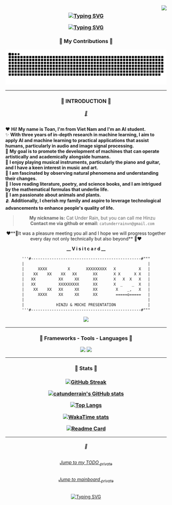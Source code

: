 <img align="right" src="https://visitor-badge.laobi.icu/badge?page_id=catunderrain.catunderrain"/>

<h3 align="center">
  <a href="https://git.io/typing-svg"><img src="https://readme-typing-svg.herokuapp.com?font=Fira+Code&weight=600&size=26&duration=1600&pause=1600&color=FFB0E8&center=true&vCenter=true&random=false&width=500&lines=Xin+chao!+Hi!+Salut!🐇❤️;I'm+Catunderrain!🐈‍⬛💧" alt="Typing SVG" /></a>

  <a href="https://git.io/typing-svg"><img src="https://readme-typing-svg.demolab.com?font=Courier+New&duration=1&pause=200&color=000000&center=true&vCenter=true&random=false&width=500&lines=%E2%9D%A4%EF%B8%8F%F0%9F%8C%BF%F0%9F%8C%BF%F0%9F%8C%BF%F0%9F%8C%BF%F0%9F%8C%BF;%E2%9D%A4%EF%B8%8F%F0%9F%8C%BF%F0%9F%8C%BF%F0%9F%8C%BF%F0%9F%8C%BF%F0%9F%90%87;%E2%9D%A4%EF%B8%8F%F0%9F%8C%BF%F0%9F%8C%BF%F0%9F%8C%BF%F0%9F%90%87%F0%9F%8C%BF;%E2%9D%A4%EF%B8%8F%F0%9F%8C%BF%F0%9F%8C%BF%F0%9F%90%87%F0%9F%8C%BF%F0%9F%8C%BF;%E2%9D%A4%EF%B8%8F%F0%9F%8C%BF%F0%9F%90%87%F0%9F%8C%BF%F0%9F%8C%BF%F0%9F%8C%BF;%E2%9D%A4%EF%B8%8F%F0%9F%90%87%F0%9F%8C%BF%F0%9F%8C%BF%F0%9F%8C%BF%F0%9F%8C%BF;%E2%9D%A4%EF%B8%8F%F0%9F%8C%BF%F0%9F%8C%BF%F0%9F%8C%BF%F0%9F%8C%BF%F0%9F%8C%BF;%F0%9F%92%95%F0%9F%8C%BF%F0%9F%8C%BF%F0%9F%8C%BF%F0%9F%8C%BF%F0%9F%8C%BF;%F0%9F%92%95%F0%9F%92%95%F0%9F%8C%BF%F0%9F%8C%BF%F0%9F%8C%BF%F0%9F%8C%BF;%F0%9F%92%95%F0%9F%92%95%F0%9F%92%95%F0%9F%8C%BF%F0%9F%8C%BF%F0%9F%8C%BF;%F0%9F%92%95%F0%9F%92%95%F0%9F%92%95%F0%9F%92%95%F0%9F%8C%BF%F0%9F%8C%BF;%F0%9F%92%95%F0%9F%92%95%F0%9F%92%95%F0%9F%92%95%F0%9F%92%95%F0%9F%8C%BF;%F0%9F%92%95%F0%9F%92%95%F0%9F%92%95%F0%9F%92%95%F0%9F%92%95%F0%9F%92%95" alt="Typing SVG" /></a>
</h3>

<div align="center">
  <h3>🐇 My Contributions 🐇</h3>
  <img alt="snake eating my contributions" src="output/github-user-contribution.svg" />
  <!-- <img alt="snake eating my contributions" src="https://raw.githubusercontent.com/catunderrain/catunderrain/ouput/github-contribution-grid-snake.svg" /> -->
</div>

---
<div align="center">
  
### :rabbit2: INTRODUCTION :rabbit2:
###### [🎹](#🐇)
</div>

❤️ **Hi! My name is Toan, I'm from Viet Nam and I'm an AI student.**
<br>✨ **With three years of in-depth research in machine learning, I aim to apply AI and machine learning to practical applications that assist humans, particularly in audio and image signal processing.**
<br>🔭 **My goal is to promote the development of machines that can operate artistically and academically alongside humans.**
<br>🎸 **I enjoy playing musical instruments, particularly the piano and guitar, and I have a keen interest in music and art.**
<br>🤔 **I am fascinated by observing natural phenomena and understanding their changes.**
<br>📖 **I love reading literature, poetry, and science books, and I am intrigued by the mathematical formulas that underlie life.**
<br>🌱 **I am passionate about animals and plants.**
<br>🫂 **Additionally, I cherish my family and aspire to leverage technological advancements to enhance people's quality of life.**
<div align="center">
  
> **My nickname is:** Cat Under Rain, but you can call me Hinzu<br>
> **Contact me via github or email:** `catunderrainvn@gmail.com`

❤️**🐇It was a pleasure meeting you all and I hope we will progress together every day not only technically but also beyond** 🐇❤️

__\_\_ V i s i t c a r d \_\___
```
'''#------------------------------------------------#"""
|                                                      |
|      XXXX         X       XXXXXXXXX   X          X   |
|    XX    XX    XX   XX       XX       X X      X X   |
|   XX          XX     XX      XX       X   X  X   X   |
|   XX          XXXXXXXXX      XX       X  _    _  X   |
|    XX    XX   XX     XX      XX        X    _,   X   |
|      XXXX     XX     XX      XX        =====o=====   |
|                                                      |
|              HINZU & MOCHI PRESENTATION              |
'''#------------------------------------------------#"""
```
  <a href="https://linkedin.com/in/thaitoan" target="_blank">
    <img src="https://img.shields.io/badge/LinkedIn-0077B5?style=for-the-badge&logo=linkedin&logoColor=white" target="_blank" />
  </a>

---
</div>

<h3 align="center">🐇 Frameworks - Tools - Languages 🐇</h3>
<div align="center">
    <img src="https://skillicons.dev/icons?i=flask,mysql,vscode,git,r,docker,linux,notion,opencv,pytorch" />
    <img src="https://skillicons.dev/icons?i=python,c,cpp,html,css,php,javascript,julia,latex,md" /><br>
</div>

---
<h3 align="center">🐇 Stats 🐇</h3>
<h3 align="center">

[![GitHub Streak](https://streak-stats.demolab.com/?user=catunderrain&border_radius=16&background=000000&title_color=FFB6C1&icon_color=AFEEEE&text_color=ffffff&card_width=500&stroke=ffffff&ring=FFB6C1&fire=FFB6C1&currStreakNum=AFEEEE&sideNums=AFEEEE&currStreakLabel=FFB6C1&sideLabels=AFEEEE&dates=ffffff&excludeDaysLabel=ffffff)](https://git.io/streak-stats)

[![catunderrain's GitHub stats](https://github-readme-stats.vercel.app/api?username=catunderrain&theme=dracula&include_all_commits=true&custom_title=Catunderain&number_format=long&show=reviews,discussions_started,discussions_answered,prs_merged,prs_merged_percentage&show_icons=true&border_radius=16&bg_color=000000&title_color=FFB6C1&icon_color=AFEEEE&text_color=ffffff&card_width=500)](https://github.com/catunderrain/github-readme-stats)

[![Top Langs](https://github-readme-stats.vercel.app/api/top-langs/?username=catunderrain&theme=dracula&langs_count=50&layout=compact&show_icons=true&border_radius=16&bg_color=000000&title_color=FFB6C1&icon_color=AFEEEE&text_color=ffffff&card_width=500&exclude_repo=&hide=postscript)](https://github.com/catunderrain/github-readme-stats)

[![WakaTime stats](https://github-readme-stats.vercel.app/api/wakatime?username=@catunderrain&theme=dracula&layout=compact&show_icons=true&border_radius=16&bg_color=000000&title_color=FFB6C1&icon_color=AFEEEE&text_color=ffffff)](https://github.com/catunderrain/github-readme-stats)

[![Readme Card](https://github-readme-stats.vercel.app/api/pin/?username=catunderrain&repo=catunderrain&theme=dracula&show_owner=true&show_icons=true&border_radius=16&bg_color=000000&title_color=FFB6C1&icon_color=AFEEEE&text_color=ffffff)](https://github.com/catunderrain/catunderrain)
</h3>

---
<div align="center">

###### 🐇
###### [Jump to my TODO <sub>private](https://github.com/catunderrain/TO-DO/blob/main/readme.md)
###### [Jump to mainboard <sub>private](https://github.com/catunderrain/TO-DO/blob/main/MAINBOARD.MD)
<a href="https://git.io/typing-svg"><img src="https://readme-typing-svg.demolab.com?font=Courier+New&duration=1&pause=200&color=000000&center=true&vCenter=true&random=false&width=500&lines=%E2%9D%A4%EF%B8%8F%F0%9F%8C%BF%F0%9F%8C%BF%F0%9F%8C%BF%F0%9F%8C%BF%F0%9F%8C%BF;%E2%9D%A4%EF%B8%8F%F0%9F%8C%BF%F0%9F%8C%BF%F0%9F%8C%BF%F0%9F%8C%BF%F0%9F%90%87;%E2%9D%A4%EF%B8%8F%F0%9F%8C%BF%F0%9F%8C%BF%F0%9F%8C%BF%F0%9F%90%87%F0%9F%8C%BF;%E2%9D%A4%EF%B8%8F%F0%9F%8C%BF%F0%9F%8C%BF%F0%9F%90%87%F0%9F%8C%BF%F0%9F%8C%BF;%E2%9D%A4%EF%B8%8F%F0%9F%8C%BF%F0%9F%90%87%F0%9F%8C%BF%F0%9F%8C%BF%F0%9F%8C%BF;%E2%9D%A4%EF%B8%8F%F0%9F%90%87%F0%9F%8C%BF%F0%9F%8C%BF%F0%9F%8C%BF%F0%9F%8C%BF;%E2%9D%A4%EF%B8%8F%F0%9F%8C%BF%F0%9F%8C%BF%F0%9F%8C%BF%F0%9F%8C%BF%F0%9F%8C%BF;%F0%9F%92%95%F0%9F%8C%BF%F0%9F%8C%BF%F0%9F%8C%BF%F0%9F%8C%BF%F0%9F%8C%BF;%F0%9F%92%95%F0%9F%92%95%F0%9F%8C%BF%F0%9F%8C%BF%F0%9F%8C%BF%F0%9F%8C%BF;%F0%9F%92%95%F0%9F%92%95%F0%9F%92%95%F0%9F%8C%BF%F0%9F%8C%BF%F0%9F%8C%BF;%F0%9F%92%95%F0%9F%92%95%F0%9F%92%95%F0%9F%92%95%F0%9F%8C%BF%F0%9F%8C%BF;%F0%9F%92%95%F0%9F%92%95%F0%9F%92%95%F0%9F%92%95%F0%9F%92%95%F0%9F%8C%BF;%F0%9F%92%95%F0%9F%92%95%F0%9F%92%95%F0%9F%92%95%F0%9F%92%95%F0%9F%92%95" alt="Typing SVG" /></a>

</div>